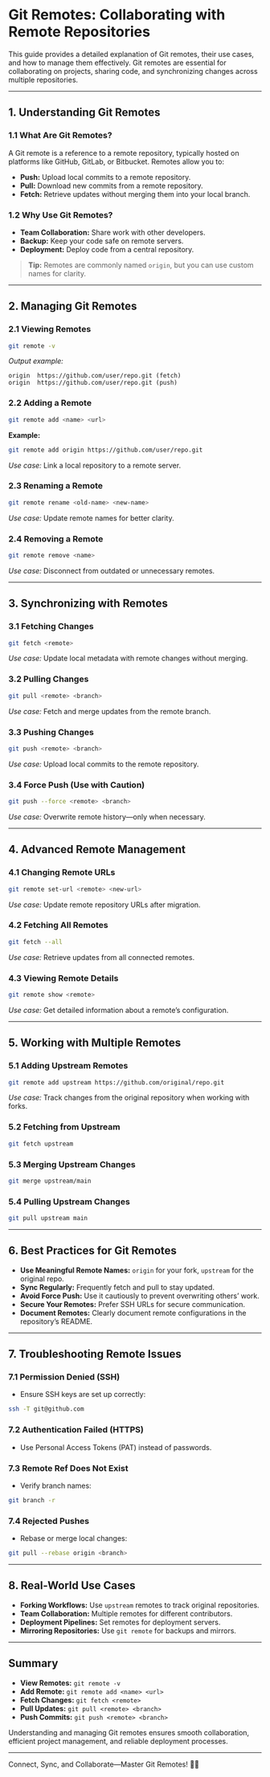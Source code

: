 # Git Remotes: Collaborating with Remote Repositories

This guide provides a detailed explanation of Git remotes, their use cases, and how to manage them effectively. Git remotes are essential for collaborating on projects, sharing code, and synchronizing changes across multiple repositories.

---

## 1. Understanding Git Remotes

### 1.1 What Are Git Remotes?

A Git remote is a reference to a remote repository, typically hosted on platforms like GitHub, GitLab, or Bitbucket. Remotes allow you to:
- **Push:** Upload local commits to a remote repository.
- **Pull:** Download new commits from a remote repository.
- **Fetch:** Retrieve updates without merging them into your local branch.

### 1.2 Why Use Git Remotes?
- **Team Collaboration:** Share work with other developers.
- **Backup:** Keep your code safe on remote servers.
- **Deployment:** Deploy code from a central repository.

> **Tip:** Remotes are commonly named `origin`, but you can use custom names for clarity.

---

## 2. Managing Git Remotes

### 2.1 Viewing Remotes
```bash
git remote -v
```
*Output example:*
```
origin  https://github.com/user/repo.git (fetch)
origin  https://github.com/user/repo.git (push)
```

### 2.2 Adding a Remote
```bash
git remote add <name> <url>
```
**Example:**
```bash
git remote add origin https://github.com/user/repo.git
```
*Use case:* Link a local repository to a remote server.

### 2.3 Renaming a Remote
```bash
git remote rename <old-name> <new-name>
```
*Use case:* Update remote names for better clarity.

### 2.4 Removing a Remote
```bash
git remote remove <name>
```
*Use case:* Disconnect from outdated or unnecessary remotes.

---

## 3. Synchronizing with Remotes

### 3.1 Fetching Changes
```bash
git fetch <remote>
```
*Use case:* Update local metadata with remote changes without merging.

### 3.2 Pulling Changes
```bash
git pull <remote> <branch>
```
*Use case:* Fetch and merge updates from the remote branch.

### 3.3 Pushing Changes
```bash
git push <remote> <branch>
```
*Use case:* Upload local commits to the remote repository.

### 3.4 Force Push (Use with Caution)
```bash
git push --force <remote> <branch>
```
*Use case:* Overwrite remote history—only when necessary.

---

## 4. Advanced Remote Management

### 4.1 Changing Remote URLs
```bash
git remote set-url <remote> <new-url>
```
*Use case:* Update remote repository URLs after migration.

### 4.2 Fetching All Remotes
```bash
git fetch --all
```
*Use case:* Retrieve updates from all connected remotes.

### 4.3 Viewing Remote Details
```bash
git remote show <remote>
```
*Use case:* Get detailed information about a remote’s configuration.

---

## 5. Working with Multiple Remotes

### 5.1 Adding Upstream Remotes
```bash
git remote add upstream https://github.com/original/repo.git
```
*Use case:* Track changes from the original repository when working with forks.

### 5.2 Fetching from Upstream
```bash
git fetch upstream
```

### 5.3 Merging Upstream Changes
```bash
git merge upstream/main
```

### 5.4 Pulling Upstream Changes
```bash
git pull upstream main
```

---

## 6. Best Practices for Git Remotes

- **Use Meaningful Remote Names:** `origin` for your fork, `upstream` for the original repo.
- **Sync Regularly:** Frequently fetch and pull to stay updated.
- **Avoid Force Push:** Use it cautiously to prevent overwriting others’ work.
- **Secure Your Remotes:** Prefer SSH URLs for secure communication.
- **Document Remotes:** Clearly document remote configurations in the repository’s README.

---

## 7. Troubleshooting Remote Issues

### 7.1 Permission Denied (SSH)
- Ensure SSH keys are set up correctly:
```bash
ssh -T git@github.com
```

### 7.2 Authentication Failed (HTTPS)
- Use Personal Access Tokens (PAT) instead of passwords.

### 7.3 Remote Ref Does Not Exist
- Verify branch names:
```bash
git branch -r
```

### 7.4 Rejected Pushes
- Rebase or merge local changes:
```bash
git pull --rebase origin <branch>
```

---

## 8. Real-World Use Cases

- **Forking Workflows:** Use `upstream` remotes to track original repositories.
- **Team Collaboration:** Multiple remotes for different contributors.
- **Deployment Pipelines:** Set remotes for deployment servers.
- **Mirroring Repositories:** Use `git remote` for backups and mirrors.

---

## Summary

- **View Remotes:** `git remote -v`
- **Add Remote:** `git remote add <name> <url>`
- **Fetch Changes:** `git fetch <remote>`
- **Pull Updates:** `git pull <remote> <branch>`
- **Push Commits:** `git push <remote> <branch>`

Understanding and managing Git remotes ensures smooth collaboration, efficient project management, and reliable deployment processes.

---

Connect, Sync, and Collaborate—Master Git Remotes! 🚀✨

